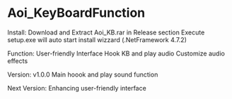 # Aoi_KeyBoardFunction

Install:
  Download and Extract Aoi_KB.rar in Release section
  Execute setup.exe will auto start install wizzard
  (.NetFramework 4.7.2)

Function:
  User-friendly Interface
  Hook KB and play audio
  Customize audio effects

Version:
  v1.0.0
  Main hoook and play sound function

Next Version:
  Enhancing user-friendly interface
